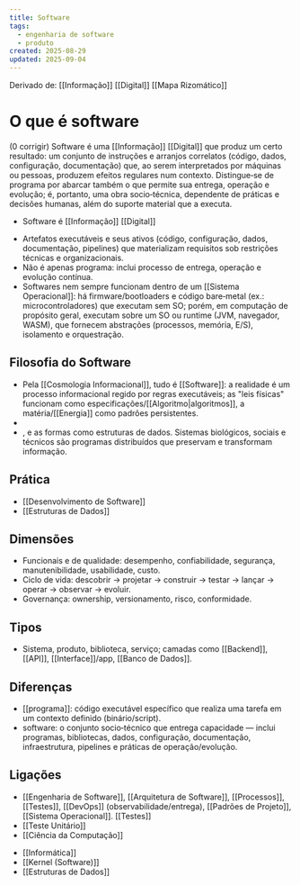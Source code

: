 ```yaml
---
title: Software
tags:
  - engenharia de software
  - produto
created: 2025-08-29
updated: 2025-09-04
---
```

Derivado de: [[Informação]] [[Digital]] [[Mapa Rizomático]]
# O que é software
(0 corrigir) Software é uma [[Informação]] [[Digital]] que produz um certo resultado: um conjunto de instruções e arranjos correlatos (código, dados, configuração, documentação) que, ao serem interpretados por máquinas ou pessoas, produzem efeitos regulares num contexto. Distingue‑se de programa por abarcar também o que permite sua entrega, operação e evolução; é, portanto, uma obra socio‑técnica, dependente de práticas e decisões humanas, além do suporte material que a executa.


* Software é [[Informação]] [[Digital]]
- Artefatos executáveis e seus ativos (código, configuração, dados, documentação, pipelines) que materializam requisitos sob restrições técnicas e organizacionais.
- Não é apenas programa: inclui processo de entrega, operação e evolução contínua.
- Softwares nem sempre funcionam dentro de um [[Sistema Operacional]]: há firmware/bootloaders e código bare‑metal (ex.: microcontroladores) que executam sem SO; porém, em computação de propósito geral, executam sobre um SO ou runtime (JVM, navegador, WASM), que fornecem abstrações (processos, memória, E/S), isolamento e orquestração.

## Filosofia do Software
- Pela [[Cosmologia Informacional]], tudo é [[Software]]: a realidade é um processo informacional regido por regras executáveis; as "leis físicas" funcionam como especificações/[[Algoritmo|algoritmos]], a matéria/[[Energia]] como padrões persistentes.
- 
- , e as formas como estruturas de dados. Sistemas biológicos, sociais e técnicos são programas distribuídos que preservam e transformam informação.

## Prática
* [[Desenvolvimento de Software]]
* [[Estruturas de Dados]]

## Dimensões
- Funcionais e de qualidade: desempenho, confiabilidade, segurança, manutenibilidade, usabilidade, custo.
- Ciclo de vida: descobrir → projetar → construir → testar → lançar → operar → observar → evoluir.
- Governança: ownership, versionamento, risco, conformidade.

## Tipos
- Sistema, produto, biblioteca, serviço; camadas como [[Backend]], [[API]], [[Interface]]/app, [[Banco de Dados]].

## Diferenças
- [[programa]]: código executável específico que realiza uma tarefa em um contexto definido (binário/script).
- software: o conjunto socio‑técnico que entrega capacidade — inclui programas, bibliotecas, dados, configuração, documentação, infraestrutura, pipelines e práticas de operação/evolução.

## Ligações
- [[Engenharia de Software]], [[Arquitetura de Software]], [[Processos]], [[Testes]], [[DevOps]] (observabilidade/entrega), [[Padrões de Projeto]], [[Sistema Operacional]]. [[Testes]]
- [[Teste Unitário]]
- [[Ciência da Computação]]
* [[Informática]]
* [[Kernel (Software)]]
* [[Estruturas de Dados]]